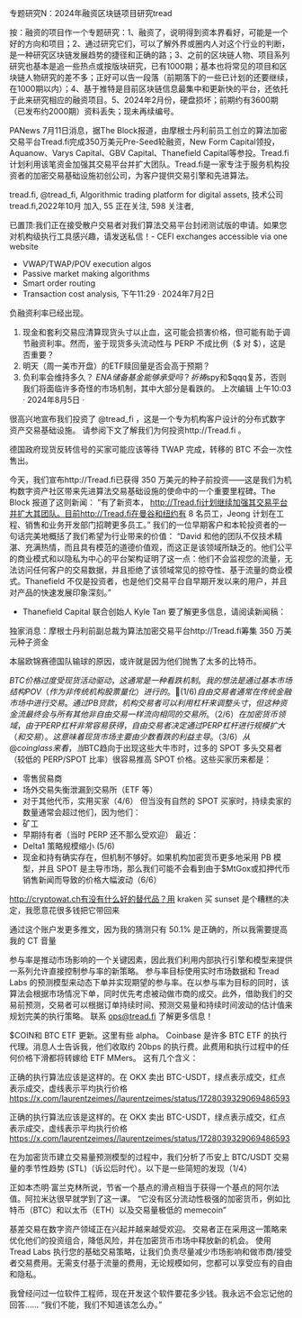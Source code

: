 专题研究N：2024年融资区块链项目研究tread

按：融资的项目作一个专题研究：1、融资了，说明得到资本界看好，可能是一个好的方向和项目；2、通过研究它们，可以了解外界或圈内人对这个行业的判断，是一种研究区块链发展趋势的捷径和正确的路；3、之前的区块链人物、项目系列研究也基本是追一些热点或按版块研究，已有1000期；基本也将常见的项目和区块链人物研究的差不多；正好可以告一段落（前期落下的一些已计划的还要继续，在1000期以内）；4、基于推特是目前区块链信息最集中和更新快的平台，还依托于此来研究相应的融资项目。5、2024年2月份，硬盘损坏；前期约有3600期（已发布约2000期）资料丢失；现未再续编号。

PANews 7月11日消息，据The Block报道，由摩根士丹利前员工创立的算法加密交易平台Tread.fi完成350万美元Pre-Seed轮融资，New Form Capital领投，Aquanow、Varys Capital、GBV Capital、Thanefield Capital等参投。Tread.fi计划利用该笔资金加强其交易平台并扩大团队。Tread.fi是一家专注于服务机构投资者的加密交易基础设施初创公司，为客户提供交易引擎和先进算法。

tread.fi,
@tread_fi,
Algorithmic trading platform for digital assets,
技术公司tread.fi,2022年10月 加入,
55 正在关注,
598 关注者,


已置顶:我们正在接受散户交易者对我们算法交易平台封闭测试版的申请。如果您对机构级执行工具感兴趣，请发送私信！- CEFI exchanges accessible via one website
- VWAP/TWAP/POV execution algos
- Passive market making algorithms
- Smart order routing
- Transaction cost analysis,
下午11:29 · 2024年7月2日

负融资利率已经出现。
1. 现金和套利交易应清算现货头寸以止血，这可能会损害价格，但可能有助于调节融资利率。然而，鉴于现货多头流动性与 PERP 不成比例（$ 对 $），这是否重要？
2. 明天（周一美市开盘）的ETF赎回量是否会高于预期？
3. 负利率会维持多久？ $ENA储备基金能够承受吗？
祈祷$spy和$qqq复苏，否则我们将面临许多奇怪的市场机制，其中大部分是看跌的。
上次编辑
上午10:03 · 2024年8月5日
·

很高兴地宣布我们投资了
@tread_fi
 ，这是一个专为机构客户设计的分布式数字资产交易基础设施。
请参阅下文了解我们为何投资http://Tread.fi 。

德国政府现货反转信号的买家可能应该等待 TWAP 完成，转移的 BTC 不会一次性售出。

今天，我们宣布http://Tread.fi已获得 350 万美元的种子前投资——这是我们为机构数字资产社区带来先进算法交易基础设施的使命中的一个重要里程碑。The Block 报道了这则新闻：
“有了新资本， http://Tread.fi计划继续加强其交易平台并扩大其团队。目前http://Tread.fi在曼谷和纽约有 8 名员工，Jeong 计划在工程、销售和业务开发部门招聘更多员工。”
我们的一位早期客户和本轮投资者的一句话完美地概括了我们希望为行业带来的价值：
“David 和他的团队不仅技术精湛、充满热情，而且具有模范的道德价值观，而这正是该领域所缺乏的。他们公平的商业模式和以隐私为中心的平台架构证明了这一点：他们不会监视您的流量，无法访问任何客户的交易数据，并且拒绝了该领域常见的掠夺性、基于流量的商业模式。Thanefield 不仅是投资者，也是他们交易平台自早期开发以来的用户，并且对产品的快速发展印象深刻。”
- Thanefield Capital 联合创始人 Kyle Tan
要了解更多信息，请阅读新闻稿：

独家消息：摩根士丹利前副总裁为算法加密交易平台http://Tread.fi筹集 350 万美元种子资金

本届欧锦赛德国队输球的原因，或许就是因为他们抛售了太多的比特币。

$BTC价格过度受现货活动驱动，这通常是一种看跌机制。我的想法是通过基本市场结构 POV（作为非传统机构股票量化）进行的。 🧵 (1/6)自由交易者通常在传统金融市场中进行交易。通过 PB 贷款，机构交易者可以利用杠杆来调整头寸，但这种资金流最终会与所有其他非自由交易一样流向相同的交易所。（2/6）在加密货币领域，由于 PERP 杠杆非常容易获得，自由交易者决定通过 PERP 杠杆进行规模扩大（和交易）。这意味着现货市场主要由少数看跌的利益主导。（3/6）从
@coinglass
来看，当$BTC趋向于出现这些大牛市时，过多的 SPOT 多头交易者（较低的 PERP/SPOT 比率）很容易推高 SPOT 价格。这些买家历来都是：
- 零售贸易商
- 场外交易失衡泄漏到交易所（ETF 等）
- 对于其他代币，实用买家（4/6）
但当没有自然的 SPOT 买家时，持续卖家的数量通常会超过他们，因为他们：
- 矿工
- 早期持有者（当时 PERP 还不那么受欢迎）
最近：
- Delta1 策略规模缩小 (5/6)
- 现金和持有确实存在，但机制不够好。如果机构加密货币更多地采用 PB 模型，并且 SPOT 是主导市场，那么我们可能不会看到由于$MtGox或扣押代币销售新闻而导致的价格大幅波动（6/6）

http://cryptowat.ch有没有什么好的替代品？用 kraken 买 sunset 是个糟糕的决定，我愿意花很多钱把它带回来

通过这个账户发更多推文，因为我的猜测只有 50.1% 是正确的，所以我需要提高我的 CT 音量

参与率是推动市场影响的一个关键因素，因此我们利用内部执行引擎和模型来提供一系列允许直接控制参与率的​​新策略。
参与率目标使用实时市场数据和 Tread Labs 的预测模型来动态下单并实现期望的参与率。在以参与率为目标的同时，该算法会根据市场情况下单，同时优先考虑被动做市商的成交。此外，借助我们的交易前预测，交易者可以根据订单持续时间、预测交易量和持续时间波动的估计值来规划完美的执行策略。
联系 ops@tread.fi 了解更多信息！

$COIN和 BTC ETF 更新。这里有些 alpha。
Coinbase 是许多 BTC ETF 的执行代理。消息人士告诉我，他们收取约 20bps 的执行费。此费用和执行过程中的任何价格下滑都将转嫁给 ETF MMers。
这有几个含义：

正确的执行算法应该是这样的。在 OKX 卖出 BTC-USDT，绿点表示成交，红点表示成交，虚线表示平均执行价格 https://x.com/laurentzeimes//laurentzeimes/status/1728039329069486593

正确的执行算法应该是这样的。在 OKX 卖出 BTC-USDT，绿点表示成交，红点表示成交，虚线表示平均执行价格 https://x.com/laurentzeimes//laurentzeimes/status/1728039329069486593

在为加密货币建立交易量预测模型的过程中，我们分析了币安上 BTC/USDT 交易量的季节性趋势 (STL)（诉讼后时代）。以下是一些简短的发现（1/4）

正如本杰明·富兰克林所说，节省一个基点的滑点相当于获得一个基点的阿尔法值。阿拉米达很早就学到了这一课。
“它没有区分流动性极强的加密货币，例如比特币（BTC）和以太币（ETH）以及交易量极低的 memecoin”

基差交易在数字资产领域正在兴起并越来越受欢迎。
交易者正在采用这一策略来优化他们的投资组合，降低风险，并在加密货币市场中释放新的机会。
使用 Tread Labs 执行您的基础交易策略，让我们负责尽量减少市场影响和做市商/接受者交易费用。无需支付基于流量的费用，无论规模如何，您都可以享受应有的自由和隐私。

我曾经问过一位软件工程师，现在开发这个软件要花多少钱。我永远不会忘记他的回答……
“我们不能，我们不知道该怎么办。”
